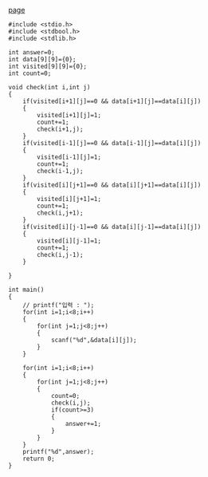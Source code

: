 [page](https://codeup.kr/problem.php?id=2605&rid=0)

    #include <stdio.h>
    #include <stdbool.h>
    #include <stdlib.h>

    int answer=0;
    int data[9][9]={0};
    int visited[9][9]={0};
    int count=0;

    void check(int i,int j)
    {
        if(visited[i+1][j]==0 && data[i+1][j]==data[i][j])
        {
            visited[i+1][j]=1;
            count+=1;
            check(i+1,j);
        }
        if(visited[i-1][j]==0 && data[i-1][j]==data[i][j])
        {
            visited[i-1][j]=1;
            count+=1;
            check(i-1,j);
        }
        if(visited[i][j+1]==0 && data[i][j+1]==data[i][j])
        {
            visited[i][j+1]=1;
            count+=1;
            check(i,j+1);
        }
        if(visited[i][j-1]==0 && data[i][j-1]==data[i][j])
        {
            visited[i][j-1]=1;
            count+=1;
            check(i,j-1);
        }   

    }

    int main()
    {
        // printf("입력 : ");
        for(int i=1;i<8;i++)
        {
            for(int j=1;j<8;j++)
            {
                scanf("%d",&data[i][j]);
            }
        }

        for(int i=1;i<8;i++)
        {
            for(int j=1;j<8;j++)
            {
                count=0;
                check(i,j);
                if(count>=3)
                {
                    answer+=1;
                }   
            }
        }
        printf("%d",answer);
        return 0;
    }
